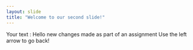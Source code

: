 ```yaml
---
layout: slide
title: "Welcome to our second slide!"
---
```

Your text : Hello new changes made as part of an assignment
Use the left arrow to go back!
